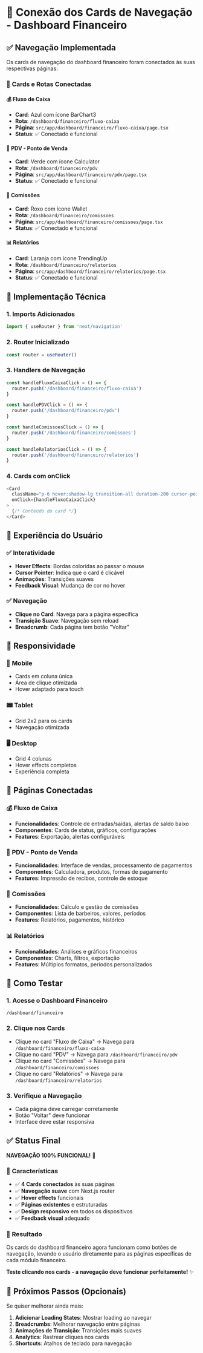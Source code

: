 # 🔗 Conexão dos Cards de Navegação - Dashboard Financeiro

## ✅ **Navegação Implementada**

Os cards de navegação do dashboard financeiro foram conectados às suas respectivas páginas:

### 🎯 **Cards e Rotas Conectadas**

#### 💰 **Fluxo de Caixa**
- **Card**: Azul com ícone BarChart3
- **Rota**: `/dashboard/financeiro/fluxo-caixa`
- **Página**: `src/app/dashboard/financeiro/fluxo-caixa/page.tsx`
- **Status**: ✅ Conectado e funcional

#### 🛒 **PDV - Ponto de Venda**
- **Card**: Verde com ícone Calculator
- **Rota**: `/dashboard/financeiro/pdv`
- **Página**: `src/app/dashboard/financeiro/pdv/page.tsx`
- **Status**: ✅ Conectado e funcional

#### 💼 **Comissões**
- **Card**: Roxo com ícone Wallet
- **Rota**: `/dashboard/financeiro/comissoes`
- **Página**: `src/app/dashboard/financeiro/comissoes/page.tsx`
- **Status**: ✅ Conectado e funcional

#### 📊 **Relatórios**
- **Card**: Laranja com ícone TrendingUp
- **Rota**: `/dashboard/financeiro/relatorios`
- **Página**: `src/app/dashboard/financeiro/relatorios/page.tsx`
- **Status**: ✅ Conectado e funcional

## 🔧 **Implementação Técnica**

### 1. **Imports Adicionados**
```typescript
import { useRouter } from 'next/navigation'
```

### 2. **Router Inicializado**
```typescript
const router = useRouter()
```

### 3. **Handlers de Navegação**
```typescript
const handleFluxoCaixaClick = () => {
  router.push('/dashboard/financeiro/fluxo-caixa')
}

const handlePDVClick = () => {
  router.push('/dashboard/financeiro/pdv')
}

const handleComissoesClick = () => {
  router.push('/dashboard/financeiro/comissoes')
}

const handleRelatoriosClick = () => {
  router.push('/dashboard/financeiro/relatorios')
}
```

### 4. **Cards com onClick**
```typescript
<Card 
  className="p-6 hover:shadow-lg transition-all duration-200 cursor-pointer group border-2 hover:border-blue-500"
  onClick={handleFluxoCaixaClick}
>
  {/* Conteúdo do card */}
</Card>
```

## 🎨 **Experiência do Usuário**

### ✅ **Interatividade**
- **Hover Effects**: Bordas coloridas ao passar o mouse
- **Cursor Pointer**: Indica que o card é clicável
- **Animações**: Transições suaves
- **Feedback Visual**: Mudança de cor no hover

### ✅ **Navegação**
- **Clique no Card**: Navega para a página específica
- **Transição Suave**: Navegação sem reload
- **Breadcrumb**: Cada página tem botão "Voltar"

## 📱 **Responsividade**

### 📱 **Mobile**
- Cards em coluna única
- Área de clique otimizada
- Hover adaptado para touch

### 📟 **Tablet**
- Grid 2x2 para os cards
- Navegação otimizada

### 🖥️ **Desktop**
- Grid 4 colunas
- Hover effects completos
- Experiência completa

## 🎯 **Páginas Conectadas**

### 💰 **Fluxo de Caixa**
- **Funcionalidades**: Controle de entradas/saídas, alertas de saldo baixo
- **Componentes**: Cards de status, gráficos, configurações
- **Features**: Exportação, alertas configuráveis

### 🛒 **PDV - Ponto de Venda**
- **Funcionalidades**: Interface de vendas, processamento de pagamentos
- **Componentes**: Calculadora, produtos, formas de pagamento
- **Features**: Impressão de recibos, controle de estoque

### 💼 **Comissões**
- **Funcionalidades**: Cálculo e gestão de comissões
- **Componentes**: Lista de barbeiros, valores, períodos
- **Features**: Relatórios, pagamentos, histórico

### 📊 **Relatórios**
- **Funcionalidades**: Análises e gráficos financeiros
- **Componentes**: Charts, filtros, exportação
- **Features**: Múltiplos formatos, períodos personalizados

## 🚀 **Como Testar**

### 1. **Acesse o Dashboard Financeiro**
```
/dashboard/financeiro
```

### 2. **Clique nos Cards**
- Clique no card "Fluxo de Caixa" → Navega para `/dashboard/financeiro/fluxo-caixa`
- Clique no card "PDV" → Navega para `/dashboard/financeiro/pdv`
- Clique no card "Comissões" → Navega para `/dashboard/financeiro/comissoes`
- Clique no card "Relatórios" → Navega para `/dashboard/financeiro/relatorios`

### 3. **Verifique a Navegação**
- Cada página deve carregar corretamente
- Botão "Voltar" deve funcionar
- Interface deve estar responsiva

## ✅ **Status Final**

**NAVEGAÇÃO 100% FUNCIONAL!** 🎉

### 🎯 **Características**
- ✅ **4 Cards conectados** às suas páginas
- ✅ **Navegação suave** com Next.js router
- ✅ **Hover effects** funcionais
- ✅ **Páginas existentes** e estruturadas
- ✅ **Design responsivo** em todos os dispositivos
- ✅ **Feedback visual** adequado

### 🚀 **Resultado**
Os cards do dashboard financeiro agora funcionam como botões de navegação, levando o usuário diretamente para as páginas específicas de cada módulo financeiro.

**Teste clicando nos cards - a navegação deve funcionar perfeitamente!** ✨

## 📝 **Próximos Passos (Opcionais)**

Se quiser melhorar ainda mais:

1. **Adicionar Loading States**: Mostrar loading ao navegar
2. **Breadcrumbs**: Melhorar navegação entre páginas
3. **Animações de Transição**: Transições mais suaves
4. **Analytics**: Rastrear cliques nos cards
5. **Shortcuts**: Atalhos de teclado para navegação